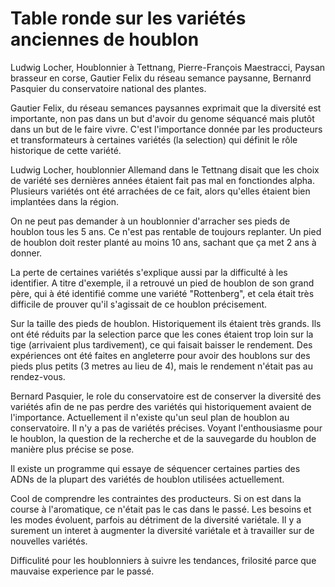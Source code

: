 # Table ronde sur les variétés anciennes de houblon

Ludwig Locher, Houblonnier à Tettnang, Pierre-François Maestracci, Paysan brasseur en corse, Gautier Felix du réseau semance paysanne, Bernanrd Pasquier du conservatoire national des plantes.

Gautier Felix, du réseau semances paysannes exprimait que la diversité est importante, non pas dans un but d'avoir du genome séquancé mais plutôt dans un but de le faire vivre. C'est l'importance donnée par les producteurs et transformateurs à certaines variétés (la selection) qui définit le rôle historique de cette variété.

Ludwig Locher, houblonnier Allemand dans le Tettnang disait que les choix de variété ses dernières années étaient fait pas mal en fonctiondes alpha. Plusieurs variétés ont été arrachées de ce fait, alors qu'elles étaient bien implantées dans la région.

On ne peut pas demander à un houblonnier d'arracher ses pieds de houblon tous les 5 ans. Ce n'est pas rentable de toujours replanter. Un pied de houblon doit rester planté au moins 10 ans, sachant que ça met 2 ans à donner.

La perte de certaines variétés s'explique aussi par la difficulté à les identifier. A titre d'exemple, il a retrouvé un pied de houblon de son grand père, qui à été identifié comme une variété "Rottenberg", et cela était très difficile de prouver qu'il s'agissait de ce houblon précisement.

Sur la taille des pieds de houblon. Historiquement ils étaient très grands. Ils ont été réduits par la selection parce que les cones étaient trop loin sur la tige (arrivaient plus tardivement), ce qui faisait baisser le rendement. Des expériences ont été faites en angleterre pour avoir des houblons sur des pieds plus petits (3 metres au lieu de 4), mais le rendement n'était pas au rendez-vous.

Bernard Pasquier, le role du conservatoire est de conserver la diversité des variétés afin de ne pas perdre des variétés qui historiquement avaient de l'importance. Actuellement il n'existe qu'un seul plan de houblon au conservatoire. Il n'y a pas de variétés précises. Voyant l'enthousiasme pour le houblon, la question de la recherche et de la sauvegarde du houblon de manière plus précise se pose.

Il existe un programme qui essaye de séquencer certaines parties des ADNs de la plupart des variétés de houblon utilisées actuellement.

Cool de comprendre les contraintes des producteurs. Si on est dans la course à l'aromatique, ce n'était pas le cas dans le passé. Les besoins et les modes évoluent, parfois au détriment de la diversité variétale. Il y a surement un interet à augmenter la diversité variétale et à travailler sur de nouvelles variétés.

Difficulité pour les houblonniers à suivre les tendances, frilosité parce que mauvaise experience par le passé.
